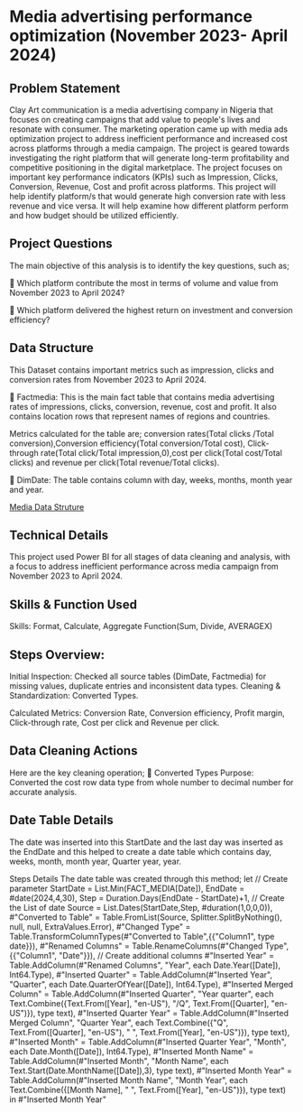 # Media advertising performance optimization (November 2023- April 2024)
## Problem Statement
Clay Art communication is a media advertising company in Nigeria that focuses on creating campaigns that add value to people's lives and resonate with consumer. The marketing operation came up with media ads optimization project to address inefficient performance and increased cost across platforms through a media campaign. The project is geared towards investigating the right platform that will generate long-term profitability and competitive positioning in the digital marketplace. 
The project focuses on important key performance indicators (KPIs) such as Impression, Clicks, Conversion, Revenue, Cost and profit across platforms. 
This project will help identify platform/s that would generate high conversion rate with less revenue and vice versa. It will help examine how different platform perform and how budget should be utilized efficiently.


## Project Questions
The main objective of this analysis is to identify the key questions, such as;

	Which platform contribute the most in terms of volume and value from November 2023 to April 2024?

	Which platform delivered the highest return on investment and conversion efficiency?


## Data Structure 
This Dataset contains important metrics such as impression, clicks and conversion rates from November 2023 to April 2024. 
 
	Factmedia: This is the main fact table that contains media advertising rates of impressions, clicks, conversion, revenue, cost and profit. It also contains location rows that represent names of regions and countries.

Metrics calculated for the table are; conversion rates(Total clicks /Total conversion),Conversion efficiency(Total conversion/Total cost), Click-through rate(Total click/Total impression,0),cost per click(Total cost/Total clicks) and revenue per click(Total revenue/Total clicks).

	DimDate: The table contains column with day, weeks, months, month year and year.

<a href="https://github.com/laur196/Media-advertising-performance-optimization-November-2023--April-2024-/blob/main/Untitled%20(1).png"> Media Data Struture</a>

## Technical Details 
This project used Power BI for all stages of data cleaning and analysis, with a focus to address inefficient performance across media campaign from November 2023 to April 2024.

## Skills & Function Used 
Skills: Format, Calculate, Aggregate Function(Sum, Divide, AVERAGEX)

## Steps Overview:

Initial Inspection: Checked all source tables (DimDate, Factmedia) for missing values, duplicate entries and inconsistent data types.
Cleaning & Standardization: Converted Types.

Calculated Metrics: Conversion Rate, Conversion efficiency, Profit margin, Click-through rate, Cost per click and Revenue per click.

## Data Cleaning Actions
Here are the key cleaning operation;
	Converted Types
Purpose: Converted the cost row data type from whole number to decimal number for accurate analysis.

## Date Table Details 
The date was inserted into this StartDate and the last day was inserted as the EndDate and this helped to create a date table which contains day, weeks, month, month year, Quarter year, year. 

Steps Details 
The date table was created through this method;
let 
// Create parameter 
    StartDate = List.Min(FACT_MEDIA[Date]),
    EndDate = #date(2024,4,30),
    Step = Duration.Days(EndDate - StartDate)+1, 
// Create the List of date
    Source = List.Dates(StartDate,Step, #duration(1,0,0,0)), 
    #"Converted to Table" = Table.FromList(Source, Splitter.SplitByNothing(), null, null, ExtraValues.Error),
    #"Changed Type" = Table.TransformColumnTypes(#"Converted to Table",{{"Column1", type date}}),
    #"Renamed Columns" = Table.RenameColumns(#"Changed Type",{{"Column1", "Date"}}),
// Create additional columns 
    #"Inserted Year" = Table.AddColumn(#"Renamed Columns", "Year", each Date.Year([Date]), Int64.Type),
    #"Inserted Quarter" = Table.AddColumn(#"Inserted Year", "Quarter", each Date.QuarterOfYear([Date]), Int64.Type),
    #"Inserted Merged Column" = Table.AddColumn(#"Inserted Quarter", "Year quarter", each Text.Combine({Text.From([Year], "en-US"), "/Q", Text.From([Quarter], "en-US")}), type text),
    #"Inserted Quarter Year" = Table.AddColumn(#"Inserted Merged Column", "Quarter Year", each Text.Combine({"Q", Text.From([Quarter], "en-US"), " ", Text.From([Year], "en-US")}), type text), 
    #"Inserted Month" = Table.AddColumn(#"Inserted Quarter Year", "Month", each Date.Month([Date]), Int64.Type),
    #"Inserted Month Name" = Table.AddColumn(#"Inserted Month", "Month Name", each Text.Start(Date.MonthName([Date]),3), type text),
    #"Inserted Month Year" = Table.AddColumn(#"Inserted Month Name", "Month Year", each Text.Combine({[Month Name], " ", Text.From([Year], "en-US")}), type text)
in
    #"Inserted Month Year"
